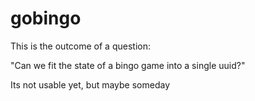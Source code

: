 # gobingo

This is the outcome of a question:

"Can we fit the state of a bingo game into a single uuid?"

Its not usable yet, but maybe someday
